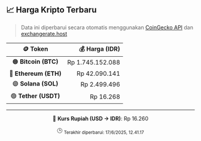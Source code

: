 

<!-- HARGA_KRIPTO -->
## 📈 Harga Kripto Terbaru

> Data ini diperbarui secara otomatis menggunakan [CoinGecko API](https://www.coingecko.com/) dan [exchangerate.host](https://exchangerate.host/)

<div align="center">

| 🪙 Token | 💰 Harga (IDR) |
|:------:|---------------:|
| 🟠 **Bitcoin (BTC)**   | Rp 1.745.152.088 |
| 🔵 **Ethereum (ETH)**  | Rp 42.090.141 |
| 🟣 **Solana (SOL)**    | Rp 2.499.496 |
| 🟢 **Tether (USDT)**   | Rp 16.268 |

---

💱 **Kurs Rupiah (USD → IDR)**: Rp 16.260

🕒 <sub>Terakhir diperbarui: 17/6/2025, 12.41.17</sub>

</div>
<!-- /HARGA_KRIPTO -->